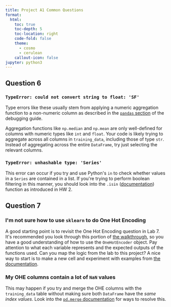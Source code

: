```yaml
---
title: Project A1 Common Questions
format:
  html:
    toc: true
    toc-depth: 5
    toc-location: right
    code-fold: false
    theme:
      - cosmo
      - cerulean
    callout-icon: false
jupyter: python3
---
```


## Question 6

### `TypeError: could not convert string to float: 'SF'`

Type errors like these usually stem from applying a numeric aggregation function to a non-numeric column as described in the [`pandas` section](https://ds100.org/debugging-guide/pandas/pandas.html#typeerror-could-not-convert-string-to-numeric) of the debugging guide.

Aggregation functions like `np.median` and `np.mean` are only well-defined for columns with numeric types like `int` and `float`. Your code is likely trying to aggregate across all columns in `training_data`, including those of type `str`. Instead of aggregating across the entire `DataFrame`, try just selecting the relevant columns.

### `TypeError: unhashable type: 'Series'`

This error can occur if you try and use Python's `in` to check whether values in a `Series` are contained in a list. If you're trying to perform boolean filtering in this manner, you should look into the `.isin` ([documentation](https://pandas.pydata.org/docs/reference/api/pandas.Series.isin.html)) function as introduced in HW 2.

## Question 7

### I'm not sure how to use `sklearn` to do One Hot Encoding

A good starting point is to revisit the One Hot Encoding question in Lab 7. It's recommended you look through this portion of [the walkthrough](https://youtu.be/LohVOmiulHQ?feature=shared&t=442), so you have a good understanding of how to use the `OneHotEncoder` object. Pay attention to what each variable represents and the expected outputs of the functions used. Can you map the logic from the lab to this project? A nice way to start is to make a new cell and experiment with examples from [the documentation](https://scikit-learn.org/stable/modules/generated/sklearn.preprocessing.OneHotEncoder.html).

### My OHE columns contain a lot of `NaN` values

This may happen if you try and merge the OHE columns with the `training_data` table without making sure both `DataFrame` have the *same index values*. Look into the [`pd.merge` documentation](https://pandas.pydata.org/pandas-docs/stable/reference/api/pandas.DataFrame.merge.html) for ways to resolve this.

